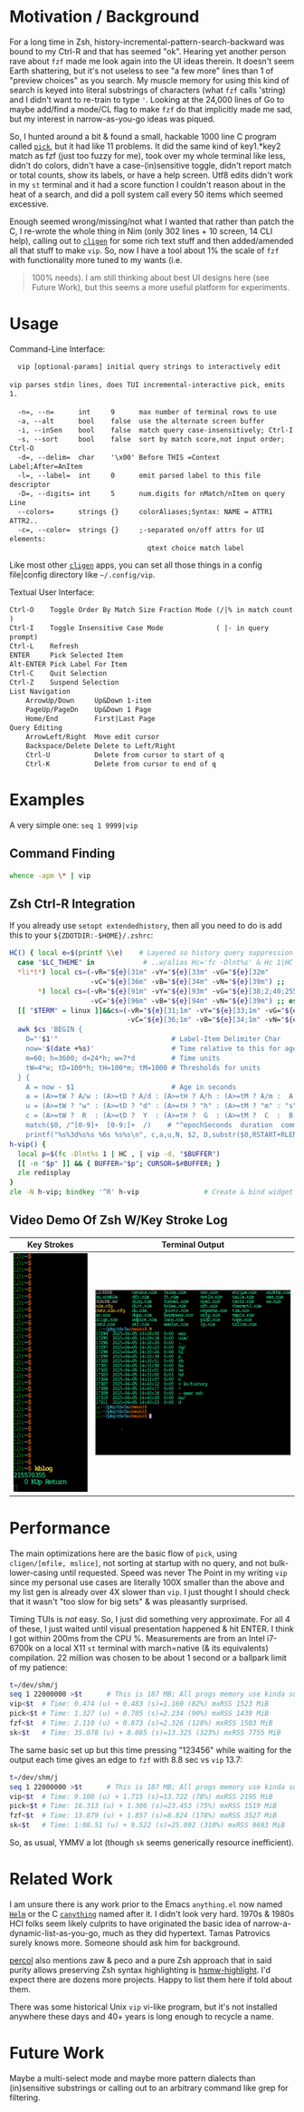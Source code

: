 # Motivation / Background

For a long time in Zsh, history-incremental-pattern-search-backward was bound to
my Ctrl-R and that has seemed "ok".  Hearing yet another person rave about `fzf`
made me look again into the UI ideas therein.  It doesn't seem Earth shattering,
but it's not useless to see "a few more" lines than 1 of "preview choices" as
you search.  My muscle memory for using this kind of search is keyed into
literal substrings of characters (what `fzf` calls 'string) and I didn't want to
re-train to type `'`.  Looking at the 24,000 lines of Go to maybe add/find a
mode/CL flag to make `fzf` do that implicitly made me sad, but my interest in
narrow-as-you-go ideas was piqued.

So, I hunted around a bit & found a small, hackable 1000 line C program called
[`pick`](https://github.com/mptre/pick), but it had like 11 problems.  It did
the same kind of key1.\*key2 match as fzf (just too fuzzy for me), took over my
whole terminal like less, didn't do colors, didn't have a case-(in)sensitive
toggle, didn't report match or total counts, show its labels, or have a help
screen.  Utf8 edits didn't work in my `st` terminal and it had a score function
I couldn't reason about in the heat of a search, and did a poll system call
every 50 items which seemed excessive.

Enough seemed wrong/missing/not what I wanted that rather than patch the C, I
re-wrote the whole thing in Nim (only 302 lines + 10 screen, 14 CLI help),
calling out to [`cligen`](https://github.com/c-blake/cligen) for some rich text
stuff and then added/amended all that stuff to make `vip`.  So, now I have a
tool about 1% the scale of `fzf` with functionality more tuned to my wants (i.e.
>100% needs).  I am still thinking about best UI designs here (see Future Work),
but this seems a more useful platform for experiments.

# Usage

Command-Line Interface:
```
  vip [optional-params] initial query strings to interactively edit

vip parses stdin lines, does TUI incremental-interactive pick, emits 1.

  -n=, --n=      int     9      max number of terminal rows to use
  -a, --alt      bool    false  use the alternate screen buffer
  -i, --inSen    bool    false  match query case-insensitively; Ctrl-I
  -s, --sort     bool    false  sort by match score,not input order; Ctrl-O
  -d=, --delim=  char    '\x00' Before THIS =Context Label;After=AnItem
  -l=, --label=  int     0      emit parsed label to this file descriptor
  -D=, --digits= int     5      num.digits for nMatch/nItem on query Line
  --colors=      strings {}     colorAliases;Syntax: NAME = ATTR1 ATTR2..
  -c=, --color=  strings {}     ;-separated on/off attrs for UI elements:
                                  qtext choice match label
```
Like most other [`cligen`](https://github.com/c-blake/cligen) apps, you can
set all those things in a config file|config directory like `~/.config/vip`.

Textual User Interface:
```
Ctrl-O    Toggle Order By Match Size Fraction Mode (/|% in match count )
Ctrl-I    Toggle Insensitive Case Mode             ( |- in query prompt)
Ctrl-L    Refresh
ENTER     Pick Selected Item
Alt-ENTER Pick Label For Item
Ctrl-C    Quit Selection
Ctrl-Z    Suspend Selection
List Navigation
    ArrowUp/Down     Up&Down 1-item
    PageUp/PageDn    Up&Down 1 Page
    Home/End         First|Last Page
Query Editing
    ArrowLeft/Right  Move edit cursor
    Backspace/Delete Delete to Left/Right
    Ctrl-U           Delete from cursor to start of q
    Ctrl-K           Delete from cursor to end of q
```

# Examples

A very simple one: `seq 1 9999|vip`

## Command Finding

```zsh
whence -apm \* | vip
```

## Zsh Ctrl-R Integration

If you already use `setopt extendedhistory`, then all you need to do is add this
to your `${ZDOTDIR:-$HOME}/.zshrc`:
```zsh
HC() { local e=$(printf \\e)    # Layered so history query suppression works..
  case "$LC_THEME" in            # ..w/alias Hc='fc -Dlnt%s' & Hc 1|HC| g/l/...
  *li*t*) local cs=(-vR="${e}[31m" -vY="${e}[33m" -vG="${e}[32m"
                    -vC="${e}[36m" -vB="${e}[34m" -vN="${e}[39m") ;;
       *) local cs=(-vR="${e}[91m" -vY="${e}[93m" -vG="${e}[38;2;40;255;160m"
                    -vC="${e}[96m" -vB="${e}[94m" -vN="${e}[39m") ;; esac
  [[ "$TERM" = linux ]]&&cs=(-vR="${e}[31;1m" -vY="${e}[33;1m" -vG="${e}[32;1m"
                             -vC="${e}[36;1m" -vB="${e}[34;1m" -vN="${e}[39m")
  awk $cs 'BEGIN {
    D="'$1'"                            # Label-Item Delimiter Char
    now='$(date +%s)'                   # Time relative to this for ages
    m=60; h=3600; d=24*h; w=7*d         # Time units
    tW=4*w; tD=100*h; tH=100*m; tM=1000 # Thresholds for units
  } {
    A = now - $1                        # Age in seconds
    a = (A>=tW ? A/w : (A>=tD ? A/d : (A>=tH ? A/h : (A>=tM ? A/m :  A ))))
    u = (A>=tW ? "w" : (A>=tD ? "d" : (A>=tH ? "h" : (A>=tM ? "m" : "s"))))
    c = (A>=tW ?  R  : (A>=tD ?  Y  : (A>=tH ?  G  : (A>=tM ?  C  :  B ))))
    match($0, /^[0-9]+  [0-9:]+  /)    # "^epochSeconds  duration  command"
    printf("%s%3d%s%s %6s %s%s\n", c,a,u,N, $2, D,substr($0,RSTART+RLENGTH))}';}
h-vip() {
  local p=$(fc -Dlnt%s 1 | HC , | vip -d, "$BUFFER")
  [[ -n "$p" ]] && { BUFFER="$p"; CURSOR=$#BUFFER; }
  zle redisplay
}
zle -N h-vip; bindkey '^R' h-vip                # Create & bind widget
```

## Video Demo Of Zsh W/Key Stroke Log

|        Key Strokes         |   Terminal Output   |
| -------------------------- | ------------------- |
| ![Key Strokes](vipK.gif)   | ![Output](vipO.gif) |

# Performance

The main optimizations here are the basic flow of `pick`, using `cligen/[mfile,
mslice]`, not sorting at startup with no query, and not bulk-lower-casing until
requested.  Speed was never The Point in my writing `vip` since my personal use
cases are literally 100X smaller than the above and my list gen is already over
4X slower than `vip`.  I just thought I should check that it wasn't "too slow
for big sets" & was pleasantly surprised.

Timing TUIs is *not* easy. So, I just did something very approximate.  For all 4
of these, I just waited until visual presentation happened & hit ENTER.  I think
I got within 200ms from the CPU %.  Measurements are from an Intel i7-6700k on a
local X11 `st` terminal with march=native (& its equivalents) compilation.  22
million was chosen to be about 1 second or a ballpark limit of my patience:
```sh
t=/dev/shm/j
seq 1 22000000 >$t      # This is 187 MB; All progs memory use kinda sux
vip<$t  # Time: 0.474 (u) + 0.483 (s)=1.160 (82%) mxRSS 1523 MiB
pick<$t # Time: 1.327 (u) + 0.705 (s)=2.234 (90%) mxRSS 1439 MiB
fzf<$t  # Time: 2.110 (u) + 0.873 (s)=2.326 (128%) mxRSS 1503 MiB
sk<$t   # Time: 35.078 (u) + 8.085 (s)=13.325 (323%) mxRSS 7755 MiB
```
The same basic set up but this time pressing "123456" while waiting for the
output each time gives an edge to `fzf` with 8.8 sec vs `vip` 13.7:
```sh
t=/dev/shm/j
seq 1 22000000 >$t      # This is 187 MB; All progs memory use kinda sux
vip<$t  # Time: 9.100 (u) + 1.715 (s)=13.722 (78%) mxRSS 2195 MiB
pick<$t # Time: 16.313 (u) + 1.306 (s)=23.453 (75%) mxRSS 1519 MiB
fzf<$t  # Time: 13.879 (u) + 1.857 (s)=8.824 (178%) mxRSS 3527 MiB
sk<$t   # Time: 1:08.51 (u) + 9.522 (s)=25.092 (310%) mxRSS 9693 MiB
```
So, as usual, YMMV a lot (though `sk` seems generically resource inefficient).

# Related Work

I am unsure there is any work prior to the Emacs `anything.el` now named
[`Helm`](https://github.com/emacs-helm/helm) or the C
[`canything`](https://github.com/keiji0/canything) named after it.  I didn't
look very hard.  1970s & 1980s HCI folks seem likely culprits to have originated
the basic idea of narrow-a-dynamic-list-as-you-go, much as they did hypertext.
Tamas Patrovics surely knows more.  Someone should ask him for background.

[percol](https://github.com/mooz/percol) also mentions zaw & peco and a pure Zsh
approach that in said purity allows preserving Zsh syntax highlighting is
[hsmw-highlight](/zdharma-continuum/history-search-multi-word).  I'd expect
there are dozens more projects.  Happy to list them here if told about them.

There was some historical Unix `vip` vi-like program, but it's not installed
anywhere these days and 40+ years is long enough to recycle a name.

# Future Work

Maybe a multi-select mode and maybe more pattern dialects than (in)sensitive
substrings or calling out to an arbitrary command like grep for filtering.
